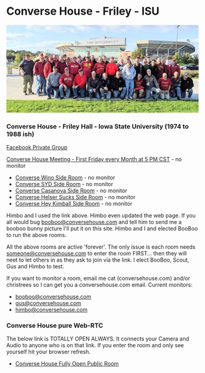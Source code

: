 # Converse House - Friley - ISU
![images/ConverseHouse2019](./images/ConverseHouse2019.jpg)

### Converse House - Friley Hall - Iowa State University (1974 to 1988 ish)

[Facebook Private Group](https://www.facebook.com/groups/90560379326)

[Converse House Meeting - First Friday every Month at 5 PM CST](https://meet.google.com/efv-bzzx-pqa) - no monitor

- [Converse Wino Side Room](https://meet.google.com/mwv-rqcn-zpo) - no monitor
- [Converse SYD Side Room](https://meet.google.com/xfz-ccbf-bst) - no monitor
- [Converse Casanova Side Room](https://meet.google.com/fut-vyth-gvn) - no monitor
- [Converse Helser Sucks Side Room](https://meet.google.com/ejn-bqcf-bnv) - no monitor
- [Converse Hey Kimball Side Room](https://meet.google.com/dqx-daam-epj) - no monitor

Himbo and I used the link above.  Himbo even updated the web page.  If you all would bug booboo@conversehouse.com and tell him to send me a booboo bunny picture I'll put it on this site.  Himbo and I and elected BooBoo to run the above rooms.

All the above rooms are active 'forever'.  The only issue is each room needs someone@conversehouse.com to enter the room FIRST... then they will neet to let others in as they ask to join via the link.  I elect BooBoo, Scout, Gus and Himbo to test.

If you want to monitor a room, email me cat (conversehouse.com) and/or christrees  so I can get you a conversehouse.com email.  Current monitors:
- booboo@conversehouse.com
- gus@conversehouse.com
- himbo@conversehouse.com

### Converse House pure Web-RTC
The below link is TOTALLY OPEN ALWAYS.  It connects your Camera and Audio to anyone who is on that link.  If you enter the room and only see yourself hit your browser refresh.

- [Converse House Fully Open Public Room](https://zoom-app-clone.herokuapp.com/conversehouse)


<!-- https://docs.google.com/spreadsheets/d/1NTEQ1UdXy6wQKE9g0B5103gNagsG2b1LZgD4TrocEcs/edit#gid=998356282 -->
